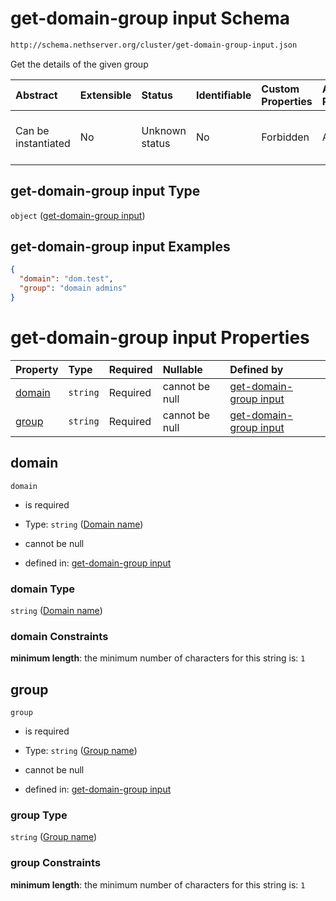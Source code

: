 # get-domain-group input Schema

```txt
http://schema.nethserver.org/cluster/get-domain-group-input.json
```

Get the details of the given group

| Abstract            | Extensible | Status         | Identifiable | Custom Properties | Additional Properties | Access Restrictions | Defined In                                                                                |
| :------------------ | :--------- | :------------- | :----------- | :---------------- | :-------------------- | :------------------ | :---------------------------------------------------------------------------------------- |
| Can be instantiated | No         | Unknown status | No           | Forbidden         | Allowed               | none                | [get-domain-group-input.json](cluster/get-domain-group-input.json "open original schema") |

## get-domain-group input Type

`object` ([get-domain-group input](get-domain-group-input.md))

## get-domain-group input Examples

```json
{
  "domain": "dom.test",
  "group": "domain admins"
}
```

# get-domain-group input Properties

| Property          | Type     | Required | Nullable       | Defined by                                                                                                                                                       |
| :---------------- | :------- | :------- | :------------- | :--------------------------------------------------------------------------------------------------------------------------------------------------------------- |
| [domain](#domain) | `string` | Required | cannot be null | [get-domain-group input](get-domain-group-input-properties-domain-name.md "http://schema.nethserver.org/cluster/get-domain-group-input.json#/properties/domain") |
| [group](#group)   | `string` | Required | cannot be null | [get-domain-group input](get-domain-group-input-properties-group-name.md "http://schema.nethserver.org/cluster/get-domain-group-input.json#/properties/group")   |

## domain



`domain`

* is required

* Type: `string` ([Domain name](get-domain-group-input-properties-domain-name.md))

* cannot be null

* defined in: [get-domain-group input](get-domain-group-input-properties-domain-name.md "http://schema.nethserver.org/cluster/get-domain-group-input.json#/properties/domain")

### domain Type

`string` ([Domain name](get-domain-group-input-properties-domain-name.md))

### domain Constraints

**minimum length**: the minimum number of characters for this string is: `1`

## group



`group`

* is required

* Type: `string` ([Group name](get-domain-group-input-properties-group-name.md))

* cannot be null

* defined in: [get-domain-group input](get-domain-group-input-properties-group-name.md "http://schema.nethserver.org/cluster/get-domain-group-input.json#/properties/group")

### group Type

`string` ([Group name](get-domain-group-input-properties-group-name.md))

### group Constraints

**minimum length**: the minimum number of characters for this string is: `1`
